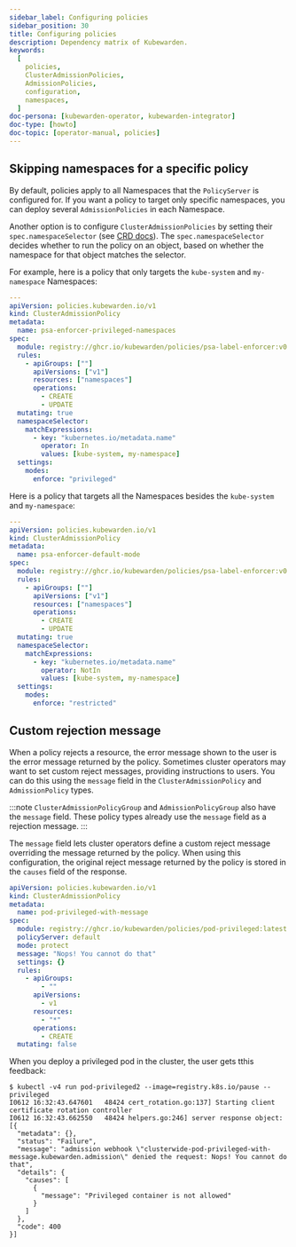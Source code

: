 ```yaml
---
sidebar_label: Configuring policies
sidebar_position: 30
title: Configuring policies
description: Dependency matrix of Kubewarden.
keywords:
  [
    policies,
    ClusterAdmissionPolicies,
    AdmissionPolicies,
    configuration,
    namespaces,
  ]
doc-persona: [kubewarden-operator, kubewarden-integrator]
doc-type: [howto]
doc-topic: [operator-manual, policies]
---
```


<head>
  <link rel="canonical" href="https://docs.kubewarden.io/howtos/policies"/>
</head>

## Skipping namespaces for a specific policy

By default, policies apply to all Namespaces that the `PolicyServer` is configured for.
If you want a policy to target only specific namespaces, you can deploy several `AdmissionPolicies` in each Namespace.

Another option is to configure `ClusterAdmissionPolicies` by setting their
`spec.namespaceSelector` (see [CRD docs](../reference/CRDs#clusteradmissionpolicy)). The
`spec.namespaceSelector` decides whether to run the policy on an object, based
on whether the namespace for that object matches the selector.

For example, here is a policy that only targets the `kube-system` and `my-namespace` Namespaces:

```yaml
---
apiVersion: policies.kubewarden.io/v1
kind: ClusterAdmissionPolicy
metadata:
  name: psa-enforcer-privileged-namespaces
spec:
  module: registry://ghcr.io/kubewarden/policies/psa-label-enforcer:v0.1.1
  rules:
    - apiGroups: [""]
      apiVersions: ["v1"]
      resources: ["namespaces"]
      operations:
        - CREATE
        - UPDATE
  mutating: true
  namespaceSelector:
    matchExpressions:
      - key: "kubernetes.io/metadata.name"
        operator: In
        values: [kube-system, my-namespace]
  settings:
    modes:
      enforce: "privileged"
```

Here is a policy that targets all the Namespaces besides the `kube-system` and `my-namespace`:

```yaml
---
apiVersion: policies.kubewarden.io/v1
kind: ClusterAdmissionPolicy
metadata:
  name: psa-enforcer-default-mode
spec:
  module: registry://ghcr.io/kubewarden/policies/psa-label-enforcer:v0.1.1
  rules:
    - apiGroups: [""]
      apiVersions: ["v1"]
      resources: ["namespaces"]
      operations:
        - CREATE
        - UPDATE
  mutating: true
  namespaceSelector:
    matchExpressions:
      - key: "kubernetes.io/metadata.name"
        operator: NotIn
        values: [kube-system, my-namespace]
  settings:
    modes:
      enforce: "restricted"
```

## Custom rejection message

When a policy rejects a resource, the error message shown to the user is
the error message returned by the policy. Sometimes cluster
operators may want to set custom reject messages, providing
instructions to users. You can do this using the `message` field in the
`ClusterAdmissionPolicy` and `AdmissionPolicy` types.

:::note
`ClusterAdmissionPolicyGroup` and `AdmissionPolicyGroup` also have the
`message` field. These policy types already use the `message` field as a rejection message.
:::

The `message` field lets cluster operators define a custom reject message
overriding the message returned by the policy. When using this configuration,
the original reject message returned by the policy is stored in the
`causes` field of the response.

```yaml
apiVersion: policies.kubewarden.io/v1
kind: ClusterAdmissionPolicy
metadata:
  name: pod-privileged-with-message
spec:
  module: registry://ghcr.io/kubewarden/policies/pod-privileged:latest
  policyServer: default
  mode: protect
  message: "Nops! You cannot do that"
  settings: {}
  rules:
    - apiGroups:
        - ""
      apiVersions:
        - v1
      resources:
        - "*"
      operations:
        - CREATE
  mutating: false
```

When you deploy a privileged pod in the cluster, the user gets
tthis feedback:

```console
$ kubectl -v4 run pod-privileged2 --image=registry.k8s.io/pause --privileged
I0612 16:32:43.647601   48424 cert_rotation.go:137] Starting client certificate rotation controller
I0612 16:32:43.662550   48424 helpers.go:246] server response object: [{
  "metadata": {},
  "status": "Failure",
  "message": "admission webhook \"clusterwide-pod-privileged-with-message.kubewarden.admission\" denied the request: Nops! You cannot do that",
  "details": {
    "causes": [
      {
        "message": "Privileged container is not allowed"
      }
    ]
  },
  "code": 400
}]
```
